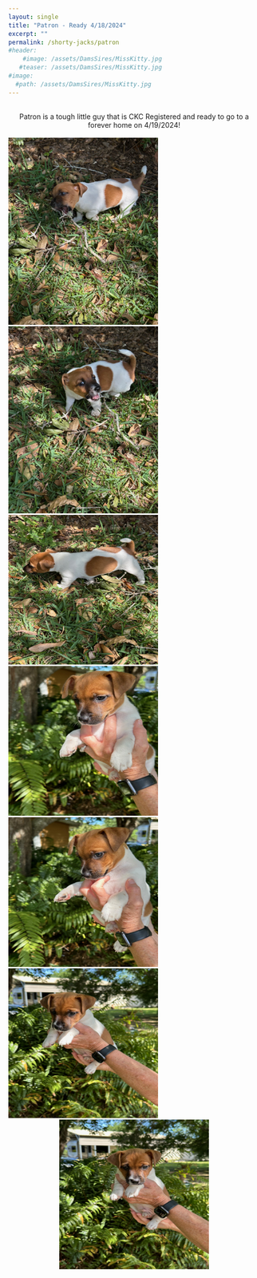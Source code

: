```yaml
---
layout: single
title: "Patron - Ready 4/18/2024"
excerpt: ""
permalink: /shorty-jacks/patron
#header: 
    #image: /assets/DamsSires/MissKitty.jpg
   #teaser: /assets/DamsSires/MissKitty.jpg
#image:
  #path: /assets/DamsSires/MissKitty.jpg
---
```

  <br>
 <center>Patron is a tough little guy that is CKC Registered and ready to go to a forever home on 4/19/2024!</center>
<br>
 <img src="/assets/Litter1/Patron 1.jpg" alt="Ace1" style="width:300px;height:375px;">
 <img src="/assets/Litter1/Patron 2.jpg" alt="Ace1" style="width:300px;height:375px;">
 <img src="/assets/Litter1/Patron 3.jpg" alt="Ace1" style="width:300px;height:300px;">
 <img src="/assets/Litter1/Patron 4.jpg" alt="Ace1" style="width:300px;height:300px;">
 <img src="/assets/Litter1/Patron 5.jpg" alt="Ace1" style="width:300px;height:300px;">
 <img src="/assets/Litter1/Patron 6.jpg" alt="Ace1" style="width:300px;height:300px;">
 <center>
 <img src="/assets/Litter1/Patron 7.jpg" alt="Ace1" style="width:300px;height:300px;"> </center>

